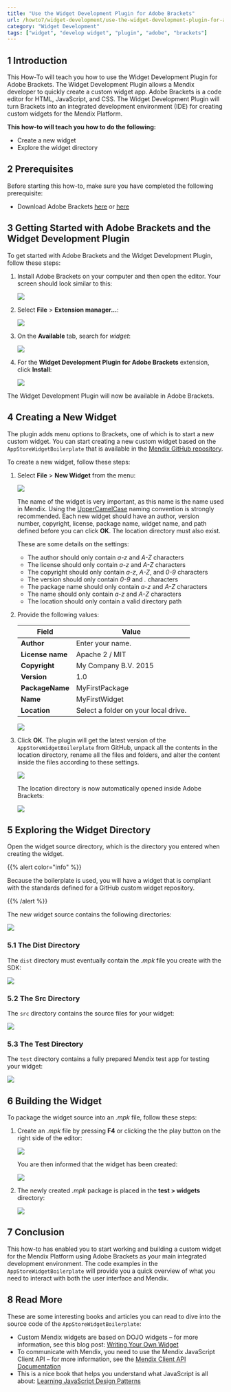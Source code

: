 ```yaml
---
title: "Use the Widget Development Plugin for Adobe Brackets"
url: /howto7/widget-development/use-the-widget-development-plugin-for-adobe-brackets/
category: "Widget Development"
tags: ["widget", "develop widget", "plugin", "adobe", "brackets"]
---
```


## 1 Introduction

This How-To will teach you how to use the Widget Development Plugin for Adobe Brackets. The Widget Development Plugin allows a Mendix developer to quickly create a custom widget app. Adobe Brackets is a code editor for HTML, JavaScript, and CSS. The Widget Development Plugin will turn Brackets into an integrated development environment (IDE) for creating custom widgets for the Mendix Platform.

**This how-to will teach you how to do the following:**

* Create a new widget
* Explore the widget directory

## 2 Prerequisites

Before starting this how-to, make sure you have completed the following prerequisite:

* Download Adobe Brackets [here](https://github.com/adobe/brackets/releases/tag/release-1.1) or [here](http://brackets.io/)

## 3 Getting Started with Adobe Brackets and the Widget Development Plugin

To get started with Adobe Brackets and the Widget Development Plugin, follow these steps:

1. Install Adobe Brackets on your computer and then open the editor. Your screen should look similar to this:

    ![](/attachments/howto7/widget-development/use-the-widget-development-plugin-for-adobe-brackets/18579936.png)

2. Select **File** > **Extension manager...**:

    ![](/attachments/howto7/widget-development/use-the-widget-development-plugin-for-adobe-brackets/18579913.png)

3. On the **Available** tab, search for *widget*:

    ![](/attachments/howto7/widget-development/use-the-widget-development-plugin-for-adobe-brackets/18579912.png)

4. For the **Widget Development Plugin for Adobe Brackets** extension, click **Install**:

    ![](/attachments/howto7/widget-development/use-the-widget-development-plugin-for-adobe-brackets/18579911.png)

The Widget Development Plugin will now be available in Adobe Brackets.

## 4 Creating a New Widget

The plugin adds menu options to Brackets, one of which is to start a new custom widget. You can start creating a new custom widget based on the `AppStoreWidgetBoilerplate` that is available in the [Mendix GitHub repository](https://github.com/mendix/AppStoreWidgetBoilerplate).

To create a new widget, follow these steps:

1. Select **File** > **New Widget** from the menu:

    ![](/attachments/howto7/widget-development/use-the-widget-development-plugin-for-adobe-brackets/18579932.png)

    The name of the widget is very important, as this name is the name used in Mendix. Using the [UpperCamelCase](http://en.wikipedia.org/wiki/CamelCase) naming convention is strongly recommended. Each new widget should have an author, version number, copyright, license, package name, widget name, and path defined before you can click **OK**. The location directory must also exist.

    These are some details on the settings:

    * The author should only contain *a-z* and *A-Z* characters
    * The license should only contain *a-z* and *A-Z* characters
    * The copyright should only contain *a-z*, *A-Z*, and *0-9* characters
    * The version should only contain *0-9* and *.* characters
    * The package name should only contain *a-z* and *A-Z* characters
    * The name should only contain *a-z* and *A-Z* characters
    * The location should only contain a valid directory path

2. Provide the following values:

    Field | Value
    --- | ---
    **Author** | Enter your name.
    **License name** | Apache 2 / MIT
    **Copyright** | My Company B.V. 2015
    **Version** | 1.0
    **PackageName**  | MyFirstPackage
    **Name**  | MyFirstWidget
    **Location**  | Select a folder on your local drive.

    ![](/attachments/howto7/widget-development/use-the-widget-development-plugin-for-adobe-brackets/18579903.png)

3. Click **OK**. The plugin will get the latest version of the `AppStoreWidgetBoilerplate` from GitHub, unpack all the contents in the location directory, rename all the files and folders, and alter the content inside the files according to these settings.

    ![](/attachments/howto7/widget-development/use-the-widget-development-plugin-for-adobe-brackets/18579928.png)

    The location directory is now automatically opened inside Adobe Brackets:
    
    ![](/attachments/howto7/widget-development/use-the-widget-development-plugin-for-adobe-brackets/18579926.png)

## 5 Exploring the Widget Directory

Open the widget source directory, which is the directory you entered when creating the widget. 

{{% alert color="info" %}}

Because the boilerplate is used, you will have a widget that is compliant with the standards defined for a GitHub custom widget repository.

{{% /alert %}}

The new widget source contains the following directories:

![](/attachments/howto7/widget-development/use-the-widget-development-plugin-for-adobe-brackets/18579910.png)

### 5.1 The Dist Directory

The `dist` directory must eventually contain the *.mpk* file you create with the SDK:

![](/attachments/howto7/widget-development/use-the-widget-development-plugin-for-adobe-brackets/18579909.png)

### 5.2 The Src Directory

The `src` directory contains the source files for your widget:

![](/attachments/howto7/widget-development/use-the-widget-development-plugin-for-adobe-brackets/18579922.png)

### 5.3 The Test Directory

The `test` directory contains a fully prepared Mendix test app for testing your widget:

![](/attachments/howto7/widget-development/use-the-widget-development-plugin-for-adobe-brackets/18579921.png)

## 6 Building the Widget

To package the widget source into an *.mpk* file, follow these steps:

1. Create an *.mpk* file by pressing **F4** or clicking the the play button on the right side of the editor:

    ![](/attachments/howto7/widget-development/use-the-widget-development-plugin-for-adobe-brackets/18579908.png)

    You are then informed that the widget has been created:

    ![](/attachments/howto7/widget-development/use-the-widget-development-plugin-for-adobe-brackets/18579907.png)

2. The newly created *.mpk* package is placed in the **test > widgets** directory:

    ![](/attachments/howto7/widget-development/use-the-widget-development-plugin-for-adobe-brackets/18579918.png)

## 7 Conclusion

This how-to has enabled you to start working and building a custom widget for the Mendix Platform using Adobe Brackets as your main integrated development environment. The code examples in the `AppStoreWidgetBoilerplate` will provide you a quick overview of what you need to interact with both the user interface and Mendix.

## 8 Read More

These are some interesting books and articles you can read to dive into the source code of the `AppStoreWidgetBoilerplate`:

* Custom Mendix widgets are based on DOJO widgets – for more information, see this blog post: 
[Writing Your Own Widget](http://dojotoolkit.org/reference-guide/1.10/quickstart/writingWidgets.html)
* To communicate with Mendix, you need to use the Mendix JavaScript Client API – for more information, see the [Mendix Client API Documentation](https://apidocs.rnd.mendix.com/7/client/index.html)
* This is a nice book that helps you understand what JavaScript is all about: [Learning JavaScript Design Patterns](http://addyosmani.com/resources/essentialjsdesignpatterns/book/)

